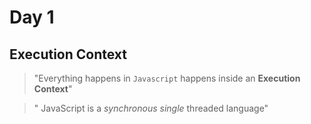 # Day 1

## Execution Context

> "Everything happens in `Javascript` happens inside an <b>Execution Context</b>"

> " JavaScript is a <i>synchronous single</i> threaded language"
